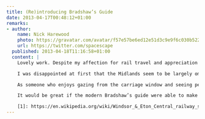 ```yaml
---
title: (Re)introducing Bradshaw’s Guide
date: 2013-04-17T00:48:12+01:00
remarks:
- author:
    name: Nick Harewood
    photo: https://gravatar.com/avatar/f57e57be6ed12e51d3c9e9f6c030b522
    url: https://twitter.com/spacescape
  published: 2013-04-18T11:16:58+01:00
  content: |
    Lovely work. Despite my affection for rail travel and appreciation of Victorian endeavour I’ve not seen Portillo’s series (perhaps partly due to household political bias – though I do enjoy his pragmatic commentary on the Daily Politics). Will have to rectify that.

    I was disappointed at first that the Midlands seem to be largely omitted from Mr Bradshaw’s guide, but enjoyed some of the nostalgia from remembering my childhood in Berkshire. I spent some time getting the train from Bracknell (incredible to think of it as a village with a population of 108!) to school in Ascot, regularly visiting Windsor and on a few occasions the Tussaud’s exhibition at the old [Windsor and Eton Station][1] (now, predictably, a shopping centre).

    As someone who enjoys gazing from the carriage window and seeing perspectives of Britain you can only get from the train, I’m regularly using the ‘my location’ button on my phone map app to see where I am, and where that church spire/interesting building/canal/folly was (and usually forgetting by the end of my journey as I rush off to find a cab/tube). I love the signs you get on French motorways, advising you of the main product of the region you’re passing into, or what that building or geological feature is – quite often with an appropriately situated rest area to be able to stop and picnic while enjoying the view.

    It would be great if the modern Bradshaw’s guide were able to make use of the location-aware technology in our pocket to inform and educate us of the countryside we’re passing through. I don’t know if there is an app for that already, but I bet it wouldn’t have the charm and genteel delivery of Mr Bradshaw.

    [1]: https://en.wikipedia.org/wiki/Windsor_&_Eton_Central_railway_station#The_Tussauds_years
---
```

